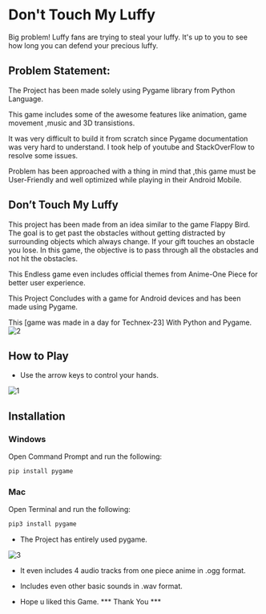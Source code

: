 # Don't Touch My Luffy

Big problem! Luffy fans are trying to steal your luffy. It's up to you to see how long
you can defend your precious luffy.

## Problem Statement:

The Project has been made solely using Pygame library from Python Language.

This game includes some of the awesome features like animation, game movement ,music and 3D transistions.

It was very difficult to build it from scratch since Pygame documentation was very hard to understand. I took help of youtube and StackOverFlow to resolve some issues.

Problem has been approached with a thing in mind that ,this game must be User-Friendly and well optimized while playing in their Android Mobile.


## Don’t Touch My Luffy


This project has been made from an idea similar to the game Flappy Bird.
The goal is to get past the obstacles without getting distracted by surrounding objects which always change. If your gift touches an obstacle you lose. In this game, the objective is to pass through all the obstacles and not hit the obstacles.

This Endless game even includes official themes from Anime-One Piece for better user experience.

This Project Concludes with a game for Android devices and has been made using Pygame.


This [game was made in a day for Technex-23] With Python and Pygame.
![2](https://user-images.githubusercontent.com/118302022/217979227-14bf7c8f-3b2a-4895-8cbf-7f764033424b.jpg)


## How to Play

* Use the arrow keys to control your hands.

![1](https://user-images.githubusercontent.com/118302022/217979378-0aab43ec-0172-46bf-9c23-874de14cf106.jpg)


## Installation

### Windows

Open Command Prompt and run the following:

```sh
pip install pygame
```

### Mac

Open Terminal and run the following:

```sh
pip3 install pygame
```

* The Project has entirely used pygame.

![3](https://user-images.githubusercontent.com/118302022/217979420-0462dd47-9152-4e81-a089-896974f8beba.jpeg)



* It even includes 4 audio tracks from one piece anime in .ogg format.
* Includes even other basic sounds in .wav format.


* Hope u liked this Game.
*** Thank You ***